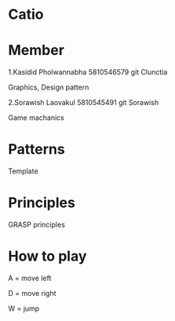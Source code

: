 # Catio

# Member
1.Kasidid  Pholwannabha 5810546579 git Clunctia

Graphics, Design pattern

2.Sorawish Laovakul     5810545491 git Sorawish

Game machanics

# Patterns
Template

# Principles
GRASP principles

# How to play 
A = move left

D = move right

W = jump



